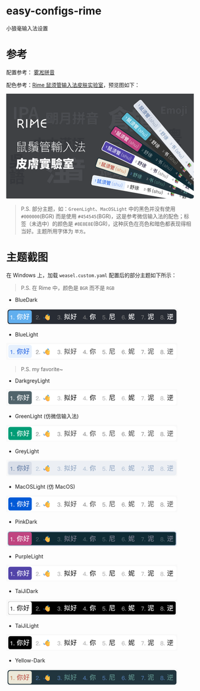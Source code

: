 # easy-configs-rime

小狼毫输入法设置

# 参考

配置参考： [雾凇拼音](https://github.com/iDvel/rime-ice)

配色参考：[Rime 鼠须管输入法皮肤实验室](https://www.figma.com/community/file/1166934605535869911/rime)，预览图如下：

![Figma截图](./assets/figma.png)

> P.S. 部分主题，如：`GreenLight`、`MacOSLight` 中的黑色并没有使用 `#000000`(BGR) 而是使用 `#454545`(BGR)，这是参考微信输入法的配色；标签（未选中）的颜色是 `#8E8E8E`(BGR)，这种灰色在亮色和暗色都表现得相当好。主题所用字体为 `苹方`。

# 主题截图

在 Windows 上，加载 `weasel.custom.yaml` 配置后的部分主题如下所示：

> P.S. 在 Rime 中，颜色是 `BGR` 而不是 `RGB`
- BlueDark

![蓝色.暗](./assets/blue-dark.png)

- BlueLight

![蓝色.亮](./assets/blue-light.png)

> P.S. my favorite~

- DarkgreyLight

![深灰.亮](./assets/darkgrey-light.png)

- GreenLight (仿微信输入法)

![绿色.亮](./assets/green-light.png)

- GreyLight

![灰色.亮](./assets/grey-light.png)

- MacOSLight (仿 MacOS)

![MacOS.亮](./assets/macos.png)

- PinkDark

![粉色.暗](./assets/pink-dark.png)

- PurpleLight

![紫色.亮](./assets/purple-light.png)

- TaiJiDark

![太极.暗](./assets/taiji-dark.png)

- TaiJiLight

![太极.亮](./assets/taiji-light.png)

- Yellow-Dark

![黄色.暗](./assets/yellow-dark.png)
